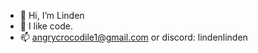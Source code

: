 - 👋 Hi, I’m Linden
- 👀 I like code.
- 📫 angrycrocodile1@gmail.com or discord: lindenlinden

<!---
LindenLinden/LindenLinden is a ✨ special ✨ repository because its `README.md` (this file) appears on your GitHub profile.
You can click the Preview link to take a look at your changes.
--->
